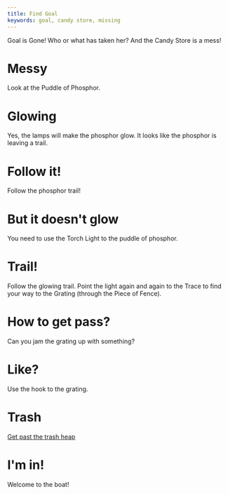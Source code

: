 ```yaml
---
title: Find Goal
keywords: goal, candy store, missing
---
```


Goal is Gone! Who or what has taken her? And the Candy Store is a mess!

# Messy
Look at the Puddle of Phosphor.

# Glowing
Yes, the lamps will make the phosphor glow. It looks like the phosphor is leaving a trail.

# Follow it!
Follow the phosphor trail!

# But it doesn't glow
You need to use the Torch Light to the puddle of phosphor.

# Trail!
Follow the glowing trail. Point the light again and again to the Trace to find your way to the Grating (through the Piece of Fence).

# How to get pass?
Can you jam the grating up with something?

# Like?
Use the hook to the grating.

# Trash
[Get past the trash heap](010-trash.md)

# I'm in!
Welcome to the boat!